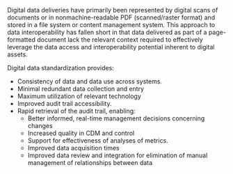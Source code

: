 Digital data deliveries have primarily been represented by digital scans of documents or in nonmachine-readable PDF (scanned/raster format) and stored in a file system or content management system. This approach to data interoperability has fallen short in that data delivered as part of a page-formatted document lack the relevant context required to effectively leverage the data access and interoperability potential inherent to digital assets.

Digital data standardization provides:
- Consistency of data and data use across systems.
- Minimal redundant data collection and entry
- Maximum utilization of relevant technology
- Improved audit trail accessibility.
- Rapid retrieval of the audit trail, enabling:
	- Better informed, real-time management decisions concerning changes
	- Increased quality in CDM and control
	- Support for effectiveness of analyses of metrics.
	- Improved data acquisition times
	- Improved data review and integration for elimination of manual management of relationships between data